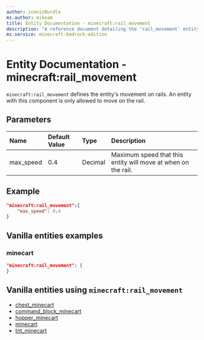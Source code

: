 ```yaml
---
author: iconicNurdle
ms.author: mikeam
title: Entity Documentation - minecraft:rail_movement
description: "A reference document detailing the 'rail_movement' entity component"
ms.service: minecraft-bedrock-edition
---
```


# Entity Documentation - minecraft:rail_movement

`minecraft:rail_movement` defines the entity's movement on rails. An entity with this component is only allowed to move on the rail.

## Parameters

|Name |Default Value  |Type  |Description  |
|:----------|:----------|:----------|:----------|
| max_speed| 0.4| Decimal| Maximum speed that this entity will move at when on the rail. |

## Example

```json
"minecraft:rail_movement":{
    "max_speed": 0.4
}
```

## Vanilla entities examples

### minecart

```json
"minecraft:rail_movement": {
}
```

## Vanilla entities using `minecraft:rail_movement`

- [chest_minecart](../../../../Source/VanillaBehaviorPack_Snippets/entities/chest_minecart.md)
- [command_block_minecart](../../../../Source/VanillaBehaviorPack_Snippets/entities/command_block_minecart.md)
- [hopper_minecart](../../../../Source/VanillaBehaviorPack_Snippets/entities/hopper_minecart.md)
- [minecart](../../../../Source/VanillaBehaviorPack_Snippets/entities/minecart.md)
- [tnt_minecart](../../../../Source/VanillaBehaviorPack_Snippets/entities/tnt_minecart.md)
